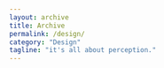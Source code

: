 ```yaml
---
layout: archive
title: Archive
permalink: /design/
category: "Design"
tagline: "it's all about perception."
---
```

